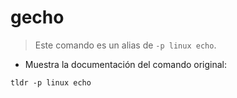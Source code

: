 # gecho

> Este comando es un alias de `-p linux echo`.

- Muestra la documentación del comando original:

`tldr -p linux echo`
